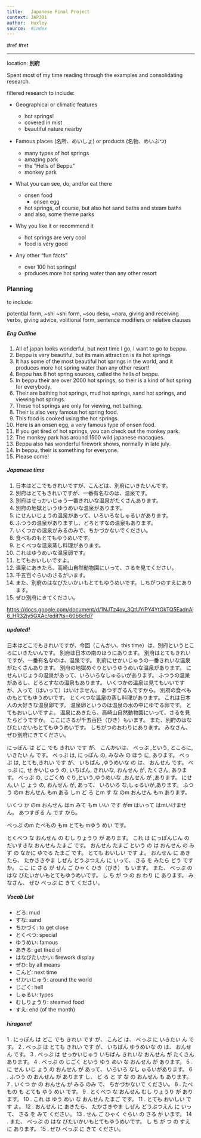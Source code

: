 ```yaml
---
title:   Japanese Final Project
context: JAP301
author:  Huxley
source:  #index
---
```


#ref #ret

---

location: **別府**

Spent most of my time reading through the examples and consolidating research.

filtered research to include:

-   Geographical or climatic features
	-   hot springs!
	-   covered in mist
	-   beautiful nature nearby
    
-   Famous places (名所、めいしょ) or products (名物、めいぶつ)
	-   many types of hot springs
	-   amazing park
	-   the "Hells of Beppu"
	-   monkey park
    
-   What you can see, do, and/or eat there
	-   onsen food
		-   onsen egg
	-   hot springs, of course, but also hot sand baths and steam baths
	-   and also, some theme parks
    
-   Why you like it or recommend it
	-   hot springs are very cool
	-   food is very good
    
-   Any other “fun facts"
	-   over 100 hot springs!
	-   produces more hot spring water than any other resort 
    

### Planning

to include:

 
potential form,
~shi ~shi form,
~sou desu,
~nara,
giving and receiving verbs,
giving advice, 
volitional form, 
sentence modifiers or relative clauses


##### Eng Outline


1. All of japan looks wonderful, but next time I go, I want to go to beppu.
2. Beppu is very beautiful, but its main attraction is its hot springs 
3. It has some of the most beautiful hot springs in the world, and it produces more hot spring water than any other resort!
4. Beppu has 8 hot spring sources, called the hells of beppu.
5. In beppu their are over 2000 hot springs, so their is a kind of hot spring for everybody.
6. Their are bathing hot springs, mud hot springs, sand hot springs, and viewing hot springs.
7. These hot springs are only for viewing, not bathing.
8. Their is also very famous hot spring food.
9. This food is cooked using the hot springs. 
10. Here is an onsen egg, a very famous type of onsen food.
11. If you get tired of hot springs, you can check out the monkey park.
12. The monkey park has around 1500 wild japanese macaques.
13. Beppu also has wonderful firework shows, normally in late july. 
14. In beppu, their is something for everyone.
15. Please come!




##### Japanese time

1. 日本はどこでもきれいですが、こんどは、別府にいきたいんです。
2. 別府はとてもきれいですが、一番有名なのは、温泉です。
3. 別府はせっかいじゅう一番きれいな温泉がたくさんあります。
4. 別府の地獄というゆうめいな温泉があります。
5. にせんいじょうの温泉があって、いろいろなしゅるいがあります。
6. ふつうの温泉がありますし、どろとすなの温泉もあります。
7. いくつかの温泉がみるのみで、ちかづかないでください。
8. 食べものもとてもゆうめいです。
9. とくべつな温泉蒸し料理があります。
10. これはゆうめいな温泉卵です。
11. とてもおいしいですよ。
12. 温泉にあきたら、高崎山自然動物園にいって、さるを見てください。
13. 千五百ぐらいのさるがいます。
14. また、別府のはなびたいかいもとてもゆうめいです。しちがつのすえにあります。
15. ぜひ別府にきてください。


https://docs.google.com/document/d/1NJTz4ov_3QtUYiPY4YtGkTQ5EadnAj6_HR32jy5GXAc/edit?ts=60b6cfd7


##### updated!

日本はどこでもきれいですが、今回（こんかい、this time）は、別府というところにいきたいんです。
別府は日本の南のほうにあります。
別府はとてもきれいですが、一番有名なのは、温泉です。
別府にせかいじゅうの一番きれいな温泉がたくさんあります。
別府の地獄めぐりというゆうめいな温泉があります。
にせんいじょうの温泉があって、いろいろなしゅるいがあります。
ふつうの温泉があるし、どろとすなの温泉もあります。
いくつかの温泉は見てもいいですが、入って（はいって）はいけません。 あつすぎるんですから。
別府の食べものもとてもゆうめいです。
とくべつな温泉の蒸し料理があります。
これは日本人の大好きな温泉卵です。
温泉卵というのは温泉の水の中にゆでる卵です。
とてもおいしいですよ。
温泉にあきたら、高崎山自然動物園にいって、さるを見たらどうですか。
ここにさるが千五百匹（びき）もいます。
また、別府のはなびたいかいもとてもゆうめいです。
しちがつのおわりにあります。
みなさん、ぜひ別府にきてください。

にっぽん は どこ でも きれい です が、 こんかいは、 べっぷ ,という, ところに, いきたい ん です。
べっぷ は, にっぽん の, みなみ の ほう に, あります。
べっぷ は, とても,きれい です が、 いちばん ,ゆうめいな の は、 おんせん です。
べっぷ に, せ かいじゅう の, いちばん, きれいな, おんせん が, たくさん, あります。
べっぷ の, じごくめ ぐり,という,ゆうめいな ,おんせん が ,あります。
にせん,い じ ょう の, おんせん が, あって、 いろいろ な,しゅるいが,あります。
ふつう のm おんせん もm ある しm ど ろ とm す な のm おんせん もm あります。

いくつ か のm おんせん はm みて もm いい です がm はいって はmいけません。
あつすぎる ん です から。


べっぷ のm たべもの もm とても mゆう めい です。






とくべつ な おんせん の むし りょうり が あります。
これ は にっぽんじん の だいすきな おんせん たまご です。
おんせん たまご という の は おんせん の みず の なかに ゆでる たまご です。
とても おいしい です よ。
おんせん に あきたら、 たかさきやま しぜん どうぶつえん に いって、 さる を みたら どう です か。
ここ に さる が せん ご ひゃく ひき（びき） も います。
また、 べっぷ の はな びたいかいもとてもゆうめいです。
し ち が つ の お わり に あります。
みなさん、 ぜひ べっぷ に きて ください。








##### Vocab List
- どろ: mud
- すな: sand
- ちかづく: to get close
- とくべつ: special
- ゆうめい: famous
- あきる: get tired of
- はなびたいかい: firework display
- ぜひ: by all means
- こんど: next time
- せかいじゅう: around the world
- じごく: hell
- しゅるい: types
- むしりょうり: steamed food
- すえ: end (of the month)

##### hiragana!
1 . にっぽん は どこ でも きれい です が、 こんど は、 べっぷ に いきたい ん です。 
2 . べっぷ は とても きれい です が、 いちばん ゆうめいな の は、 おんせん です。 
3 . べっぷ は せっかいじゅう いちばん きれいな おんせん が たくさん あります。 
4 . べっぷ の じごく という ゆう めい な おんせん が あります。 
5 . に せん いじ ょう の おんせん が あって、 いろいろ なし ゅるいがあります。 
6 . ふつう の おんせん が あります し、 ど ろ と す な の おんせん も あります。 
7 . いくつ か の おんせん が みる のみ で、 ちかづかないで ください。 
8 . たべもの も とても ゆう めい です。 
9 . とくべつ な おんせん むし りょうり が あります。 
10 . これ は ゆう めい な おんせん たまご です。 
11 . とても おいしい です よ。 
12 . おんせん に あきたら、 たかさきやま しぜん どうぶつえん に いって、 さる を みて ください。 
13 . せん ご ひゃく ぐらい の さる が います。
14 . また、 べっぷ の はな びたいかいもとてもゆうめいです。 し ち が つ の すえ に あります。 
15 . ぜひ べっぷ に きて ください。









